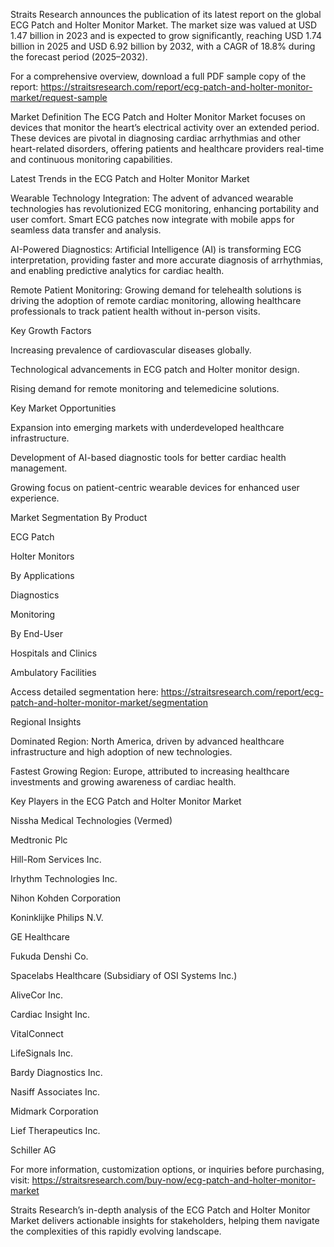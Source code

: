 Straits Research announces the publication of its latest report on the global ECG Patch and Holter Monitor Market. The market size was valued at USD 1.47 billion in 2023 and is expected to grow significantly, reaching USD 1.74 billion in 2025 and USD 6.92 billion by 2032, with a CAGR of 18.8% during the forecast period (2025–2032).

For a comprehensive overview, download a full PDF sample copy of the report: https://straitsresearch.com/report/ecg-patch-and-holter-monitor-market/request-sample

Market Definition The ECG Patch and Holter Monitor Market focuses on devices that monitor the heart’s electrical activity over an extended period. These devices are pivotal in diagnosing cardiac arrhythmias and other heart-related disorders, offering patients and healthcare providers real-time and continuous monitoring capabilities.

Latest Trends in the ECG Patch and Holter Monitor Market

Wearable Technology Integration: The advent of advanced wearable technologies has revolutionized ECG monitoring, enhancing portability and user comfort. Smart ECG patches now integrate with mobile apps for seamless data transfer and analysis.

AI-Powered Diagnostics: Artificial Intelligence (AI) is transforming ECG interpretation, providing faster and more accurate diagnosis of arrhythmias, and enabling predictive analytics for cardiac health.

Remote Patient Monitoring: Growing demand for telehealth solutions is driving the adoption of remote cardiac monitoring, allowing healthcare professionals to track patient health without in-person visits.

Key Growth Factors

Increasing prevalence of cardiovascular diseases globally.

Technological advancements in ECG patch and Holter monitor design.

Rising demand for remote monitoring and telemedicine solutions.

Key Market Opportunities

Expansion into emerging markets with underdeveloped healthcare infrastructure.

Development of AI-based diagnostic tools for better cardiac health management.

Growing focus on patient-centric wearable devices for enhanced user experience.

Market Segmentation By Product

ECG Patch

Holter Monitors

By Applications

Diagnostics

Monitoring

By End-User

Hospitals and Clinics

Ambulatory Facilities

Access detailed segmentation here: https://straitsresearch.com/report/ecg-patch-and-holter-monitor-market/segmentation

Regional Insights

Dominated Region: North America, driven by advanced healthcare infrastructure and high adoption of new technologies.

Fastest Growing Region: Europe, attributed to increasing healthcare investments and growing awareness of cardiac health.

Key Players in the ECG Patch and Holter Monitor Market

Nissha Medical Technologies (Vermed)

Medtronic Plc

Hill-Rom Services Inc.

Irhythm Technologies Inc.

Nihon Kohden Corporation

Koninklijke Philips N.V.

GE Healthcare

Fukuda Denshi Co.

Spacelabs Healthcare (Subsidiary of OSI Systems Inc.)

AliveCor Inc.

Cardiac Insight Inc.

VitalConnect

LifeSignals Inc.

Bardy Diagnostics Inc.

Nasiff Associates Inc.

Midmark Corporation

Lief Therapeutics Inc.

Schiller AG

For more information, customization options, or inquiries before purchasing, visit: https://straitsresearch.com/buy-now/ecg-patch-and-holter-monitor-market

Straits Research’s in-depth analysis of the ECG Patch and Holter Monitor Market delivers actionable insights for stakeholders, helping them navigate the complexities of this rapidly evolving landscape.
